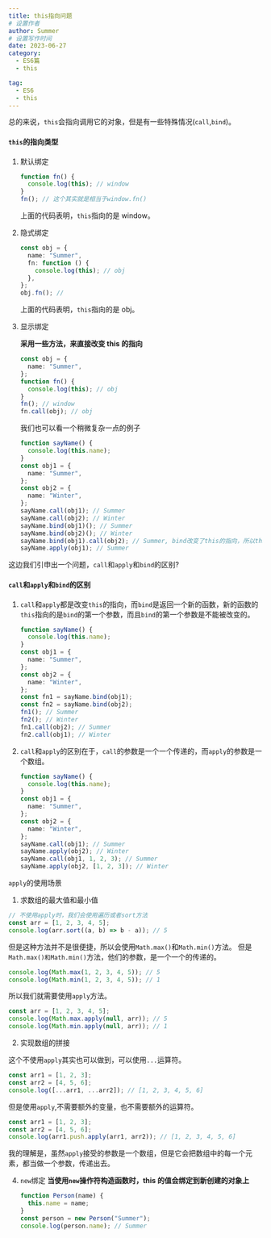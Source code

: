 ```yaml
---
title: this指向问题
# 设置作者
author: Summer
# 设置写作时间
date: 2023-06-27
category:
  - ES6篇
  - this

tag:
  - ES6
  - this
---
```


总的来说，`this`会指向调用它的对象，但是有一些特殊情况(`call`,`bind`)。

#### `this`的指向类型

1. 默认绑定

   ```typescript
   function fn() {
     console.log(this); // window
   }
   fn(); // 这个其实就是相当于window.fn()
   ```

   上面的代码表明，`this`指向的是 window。

2. 隐式绑定

   ```typescript
   const obj = {
     name: "Summer",
     fn: function () {
       console.log(this); // obj
     },
   };
   obj.fn(); //
   ```

   上面的代码表明，`this`指向的是 obj。

3. 显示绑定

   **采用一些方法，来直接改变 this 的指向**

   ```typescript
   const obj = {
     name: "Summer",
   };
   function fn() {
     console.log(this); // obj
   }
   fn(); // window
   fn.call(obj); // obj
   ```

   我们也可以看一个稍微复杂一点的例子

   ```typescript
   function sayName() {
     console.log(this.name);
   }
   const obj1 = {
     name: "Summer",
   };
   const obj2 = {
     name: "Winter",
   };
   sayName.call(obj1); // Summer
   sayName.call(obj2); // Winter
   sayName.bind(obj1)(); // Summer
   sayName.bind(obj2)(); // Winter
   sayName.bind(obj1).call(obj2); // Summer, bind改变了this的指向，所以this指向的是obj1，而call又改变了this的指向，所以this指向的是obj2
   sayName.apply(obj1); // Summer
   ```

这边我们引申出一个问题，`call`和`apply`和`bind`的区别?

#### `call`和`apply`和`bind`的区别

1. `call`和`apply`都是改变`this`的指向，而`bind`是返回一个新的函数，新的函数的`this`指向的是`bind`的第一个参数，而且`bind`的第一个参数是不能被改变的。

   ```typescript
   function sayName() {
     console.log(this.name);
   }
   const obj1 = {
     name: "Summer",
   };
   const obj2 = {
     name: "Winter",
   };
   const fn1 = sayName.bind(obj1);
   const fn2 = sayName.bind(obj2);
   fn1(); // Summer
   fn2(); // Winter
   fn1.call(obj2); // Summer
   fn2.call(obj1); // Winter
   ```

2. `call`和`apply`的区别在于，`call`的参数是一个一个传递的，而`apply`的参数是一个数组。

   ```typescript
   function sayName() {
     console.log(this.name);
   }
   const obj1 = {
     name: "Summer",
   };
   const obj2 = {
     name: "Winter",
   };
   sayName.call(obj1); // Summer
   sayName.apply(obj2); // Winter
   sayName.call(obj1, 1, 2, 3); // Summer
   sayName.apply(obj2, [1, 2, 3]); // Winter
   ```

`apply`的使用场景

1. 求数组的最大值和最小值

```typescript
// 不使用apply时，我们会使用遍历或者sort方法
const arr = [1, 2, 3, 4, 5];
console.log(arr.sort((a, b) => b - a)); // 5
```

但是这种方法并不是很便捷，所以会使用`Math.max()`和`Math.min()`方法。
但是`Math.max()和Math.min()`方法，他们的参数，是一个一个的传递的。

```typescript
console.log(Math.max(1, 2, 3, 4, 5)); // 5
console.log(Math.min(1, 2, 3, 4, 5)); // 1
```

所以我们就需要使用`apply`方法。

```typescript
const arr = [1, 2, 3, 4, 5];
console.log(Math.max.apply(null, arr)); // 5
console.log(Math.min.apply(null, arr)); // 1
```

2. 实现数组的拼接

这个不使用`apply`其实也可以做到，可以使用`...`运算符。

```typescript
const arr1 = [1, 2, 3];
const arr2 = [4, 5, 6];
console.log([...arr1, ...arr2]); // [1, 2, 3, 4, 5, 6]
```

但是使用`apply`,不需要额外的变量，也不需要额外的运算符。

```typescript
const arr1 = [1, 2, 3];
const arr2 = [4, 5, 6];
console.log(arr1.push.apply(arr1, arr2)); // [1, 2, 3, 4, 5, 6]
```

我的理解是，虽然`apply`接受的参数是一个数组，但是它会把数组中的每一个元素，都当做一个参数，传递出去。

4. `new`绑定
   **当使用`new`操作符构造函数时，this 的值会绑定到新创建的对象上**

   ```typescript
   function Person(name) {
     this.name = name;
   }
   const person = new Person("Summer");
   console.log(person.name); // Summer
   ```
